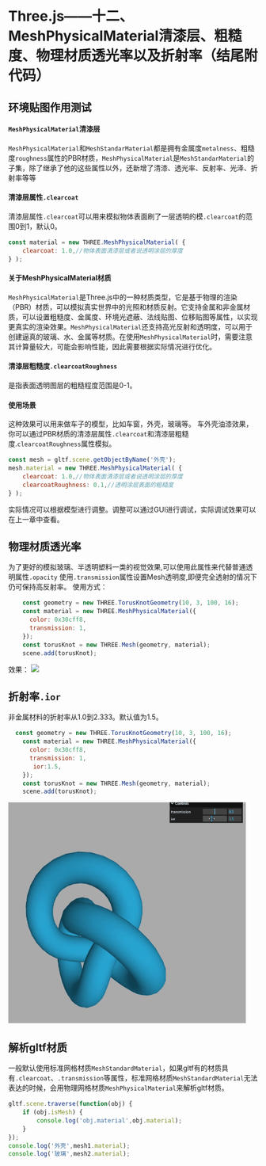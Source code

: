 # Three.js——十二、MeshPhysicalMaterial清漆层、粗糙度、物理材质透光率以及折射率（结尾附代码）

## 环境贴图作用测试
#### `MeshPhysicalMaterial`清漆层

`MeshPhysicalMaterial`和`MeshStandarMaterial`都是拥有金属度`metalness`、粗糙度`roughness`属性的PBR材质，`MeshPhysicalMaterial`是`MeshStandarMaterial`的子集，除了继承了他的这些属性以外，还新增了清漆、透光率、反射率、光泽、折射率等等

#### 清漆层属性`.clearcoat`
清漆层属性`.clearcoat`可以用来模拟物体表面刷了一层透明的模`.clearcoat`的范围0到1，默认0。
```js
const material = new THREE.MeshPhysicalMaterial( {
	clearcoat: 1.0,//物体表面清漆层或者说透明涂层的厚度
} );
```
#### 关于MeshPhysicalMaterial材质
`MeshPhysicalMaterial`是Three.js中的一种材质类型，它是基于物理的渲染（PBR）材质，可以模拟真实世界中的光照和材质反射。它支持金属和非金属材质，可以设置粗糙度、金属度、环境光遮蔽、法线贴图、位移贴图等属性，以实现更真实的渲染效果。`MeshPhysicalMaterial`还支持高光反射和透明度，可以用于创建逼真的玻璃、水、金属等材质。在使用`MeshPhysicalMaterial`时，需要注意其计算量较大，可能会影响性能，因此需要根据实际情况进行优化。

#### 清漆层粗糙度`.clearcoatRoughness`
是指表面透明图层的粗糙程度范围是0-1。


#### 使用场景
这种效果可以用来做车子的模型，比如车窗，外壳，玻璃等。
车外壳油漆效果，你可以通过PBR材质的清漆层属性`.clearcoat`和清漆层粗糙度.`clearcoatRoughness`属性模拟。
```js
const mesh = gltf.scene.getObjectByName('外壳');
mesh.material = new THREE.MeshPhysicalMaterial( {
	clearcoat: 1.0,//物体表面清漆层或者说透明涂层的厚度
	clearcoatRoughness: 0.1,//透明涂层表面的粗糙度
} );

```
实际情况可以根据模型进行调整。调整可以通过GUI进行调试，实际调试效果可以在上一章中查看。

## 物理材质透光率
为了更好的模拟玻璃、半透明塑料一类的视觉效果,可以使用此属性来代替普通透明属性`.opacity`
使用`.transmission`属性设置Mesh透明度,即便完全透射的情况下仍可保持高反射率。
使用方式：
```js
    const geometry = new THREE.TorusKnotGeometry(10, 3, 100, 16);
    const material = new THREE.MeshPhysicalMaterial({
      color: 0x30cff8,
      transmission: 1,
    });
    const torusKnot = new THREE.Mesh(geometry, material);
    scene.add(torusKnot);
```
效果：
![](./img/Three12Img/10s.gif)

## 折射率`.ior`
非金属材料的折射率从1.0到2.333。默认值为1.5。
```js
  const geometry = new THREE.TorusKnotGeometry(10, 3, 100, 16);
    const material = new THREE.MeshPhysicalMaterial({
      color: 0x30cff8,
      transmission: 1,
       ior:1.5,
    });
    const torusKnot = new THREE.Mesh(geometry, material);
    scene.add(torusKnot);
```
![](img/Three12Img/tutieshi_480x446_7s.gif)

## 解析gltf材质
一般默认使用标准网格材质`MeshStandardMaterial`，如果gltf有的材质具有`.clearcoat`、`.transmission`等属性，标准网格材质`MeshStandardMaterial`无法表达的时候，会用物理网格材质`MeshPhysicalMaterial`来解析gltf材质。
```js
gltf.scene.traverse(function(obj) {
    if (obj.isMesh) {
        console.log('obj.material',obj.material);
    }
});
console.log('外壳',mesh1.material);
console.log('玻璃',mesh2.material);
```


